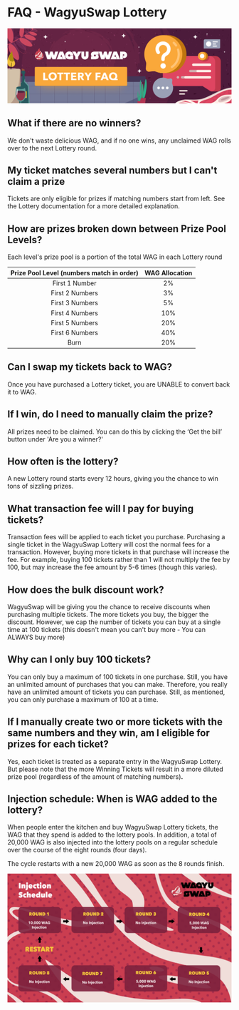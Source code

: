 # FAQ - WagyuSwap Lottery

![](<../../.gitbook/assets/LOTTERY FAQ.jpg>)

## **What if there are no winners?**

We don't waste delicious WAG, and if no one wins, any unclaimed WAG rolls over to the next Lottery round.

## **My ticket matches several numbers but I can't claim a prize**

Tickets are only eligible for prizes if matching numbers start from left. See the Lottery documentation for a more detailed explanation.

## **How are prizes broken down between Prize Pool Levels?**

Each level's prize pool is a portion of the total WAG in each Lottery round

| Prize Pool Level (numbers match in order) | WAG Allocation |
| :---------------------------------------: | :------------: |
|               First 1 Number              |       2%       |
|              First 2 Numbers              |       3%       |
|              First 3 Numbers              |       5%       |
|              First 4 Numbers              |       10%      |
|              First 5 Numbers              |       20%      |
|              First 6 Numbers              |       40%      |
|                    Burn                   |       20%      |

## **Can I swap my tickets back to WAG?**

Once you have purchased a Lottery ticket, you are UNABLE to convert back it to WAG.

## **If I win, do I need to manually claim the prize?**

All prizes need to be claimed. You can do this by clicking the ‘Get the bill’ button under 'Are you a winner?'

## **How often is the lottery?**

A new Lottery round starts every 12 hours, giving you the chance to win tons of sizzling prizes.

## **What transaction fee will I pay for buying tickets?**

Transaction fees will be applied to each ticket you purchase. Purchasing a single ticket in the WagyuSwap Lottery will cost the normal fees for a transaction. However, buying more tickets in that purchase will increase the fee. For example, buying 100 tickets rather than 1 will not multiply the fee by 100, but may increase the fee amount by 5-6 times (though this varies).

## **How does the bulk discount work?**

WagyuSwap will be giving you the chance to receive discounts when purchasing multiple tickets. The more tickets you buy, the bigger the discount. However, we cap the number of tickets you can buy at a single time at 100 tickets (this doesn't mean you can't buy more - You can ALWAYS buy more)

## **Why can I only buy 100 tickets?**

You can only buy a maximum of 100 tickets in one purchase. Still, you have an unlimited amount of purchases that you can make. Therefore, you really have an unlimited amount of tickets you can purchase. Still, as mentioned, you can only purchase a maximum of 100 at a time.

## **If I manually create two or more tickets with the same numbers and they win, am I eligible for prizes for each ticket?**

Yes, each ticket is treated as a separate entry in the WagyuSwap Lottery. But please note that the more Winning Tickets will result in a more diluted prize pool (regardless of the amount of matching numbers)**.**

## **Injection schedule: When is WAG added to the lottery?**

When people enter the kitchen and buy WagyuSwap Lottery tickets, the WAG that they spend is added to the lottery pools. In addition, a total of 20,000 WAG is also injected into the lottery pools on a regular schedule over the course of the eight rounds (four days).

The cycle restarts with a new 20,000 WAG as soon as the 8 rounds finish.

![](<../../.gitbook/assets/Injection Schedule.jpg>)
